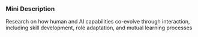 ### Mini Description

Research on how human and AI capabilities co-evolve through interaction, including skill development, role adaptation, and mutual learning processes
